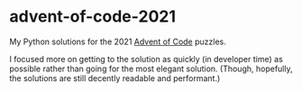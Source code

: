 # advent-of-code-2021

My Python solutions for the 2021 [Advent of Code](https://adventofcode.com/2021) puzzles.

I focused more on getting to the solution as quickly (in developer time) as possible rather than going for the most elegant solution. (Though, hopefully, the solutions are still decently readable and performant.)
